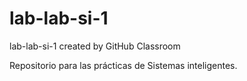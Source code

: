 # lab-lab-si-1
lab-lab-si-1 created by GitHub Classroom

Repositorio para las prácticas de Sistemas inteligentes.

